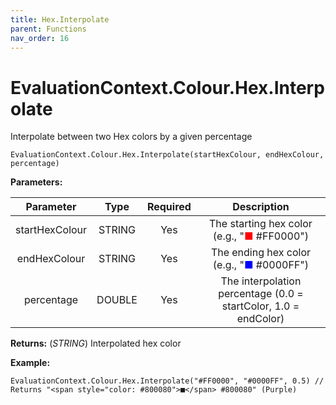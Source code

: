 ```yaml
---
title: Hex.Interpolate
parent: Functions
nav_order: 16
---
```


# EvaluationContext.Colour.Hex.Interpolate

Interpolate between two Hex colors by a given percentage

```dax
EvaluationContext.Colour.Hex.Interpolate(startHexColour, endHexColour, percentage)
```

**Parameters:**

| Parameter | Type | Required | Description |
|:---:|:---:|:---:|:---:|
| startHexColour | STRING | Yes | The starting hex color (e.g., "<span style="color: #FF0000">■</span> #FF0000") |
| endHexColour | STRING | Yes | The ending hex color (e.g., "<span style="color: #0000FF">■</span> #0000FF") |
| percentage | DOUBLE | Yes | The interpolation percentage (0.0 = startColor, 1.0 = endColor) |

**Returns:** (*STRING*) Interpolated hex color

**Example:**

```dax
EvaluationContext.Colour.Hex.Interpolate("#FF0000", "#0000FF", 0.5) // Returns "<span style="color: #800080">■</span> #800080" (Purple)
```
